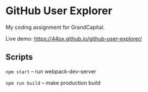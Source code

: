# GitHub User Explorer

My coding assignment for GrandCapital.

Live demo: https://44px.github.io/github-user-explorer/

## Scripts

`npm start` – run webpack-dev-server

`npm run build` – make production build 
